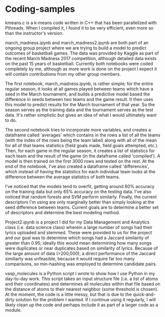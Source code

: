 # Coding-samples
kmeans.c is a k-means code written in C++ that has been parallelized with Pthreads.
When I compiled it, I found it to be very efficient, even more so than the instructor's version.


march_madness.ipynb and march_madness2.ipynb are both part of an ongoing group project where we are trying to build
a model to predict outcomes of basketball games. The data was provided by Kaggle as part of the recent
March Madness 2017 competition, although detailed data exists on the past 15 years of basketball. 
Currently both notebooks were coded completely by me, although as more work is done on the project I expect
it will contain contributions from my other group members.

The first notebook, march_madness.ipynb, is rather simple; for the entire regular season,
it looks at all games played between teams which have a seed in the March tournament, and builds 
a predictive model based the difference in seeds between two teams and the game result. 
It then uses this model to predict results for the March tournament of that year. 
So the season serves as the training data and the tournament serves as the test data. 
It's rather simplistic but gives an idea of what I would ultimately want to do.

The second notebook tries to incorporate more variables, and creates a dataframe called 'averages' which contains in the rows a list of all the teams (with the index of the rows being the team label) along with all of the mean for all of that teams statistics
(field goals made, field goals attempted, etc.). Then, for each game in the regular season, it creates a list of statistics for each team and the result of the game (in the dataframe called 'compiled'). A model is then trained on the first 3000 rows and tested on the rest. At the end of the notebook, I've also created a dataframe called 'differences', which instead of having the statistics for each individual team looks at the difference between the average statistics of both teams.

I've noticed that the models tend to overfit, getting around 80% accuracy on the training data but only 65% accuracy on the testing data. I've also noticed that random forests and SVM perform similarly. Finally, the current descriptors I'm using are only marginally better than simply looking at the seed difference between teams. Current goals are to determine a better set of descriptors and determine
the best modeling method.


Project2.ipynb is a project I did for my Data Management and Analytics class (i.e. data science class) 
wherein a large number of songs had their lyrics uploaded and stemmed. These were provided
to us for the project and our goal was to determine which songs had a Jaccard similarity of greater
than 0.95; ideally this would mean determining how many songs were duplicates or near duplicates
based on similarity of lyrics. Because of the large amount of data (>200,000), a direct performance
of the Jaccard similiarty was unfeasible, because it would require far too many comparisons, so
min-hashing was employed to determine candidate pairs. 


vasp_molecules is a Python script I wrote to show how I use Python in my day-to-day work.
This script takes an input structure file (i.e. a list of atoms and their coordinates) and
determines all molecules within that file based on the distance of atoms to their nearest neighbor
(some threshold is chosen). At the moment, the code is a little messy, but that is due to the
quick-and-dirty solution for the problem I wanted. If I continue using it regularly, I will likely
clean up the code and perhaps include it as part of a larger code as a module.
